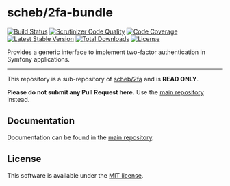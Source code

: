 scheb/2fa-bundle
================

[![Build Status](https://travis-ci.org/scheb/2fa.svg?branch=5.x)](https://travis-ci.org/scheb/2fa/branches)
[![Scrutinizer Code Quality](https://scrutinizer-ci.com/g/scheb/2fa/badges/quality-score.png?b=5.x)](https://scrutinizer-ci.com/g/scheb/2fa/?branch=5.x)
[![Code Coverage](https://scrutinizer-ci.com/g/scheb/2fa/badges/coverage.png?b=5.x)](https://scrutinizer-ci.com/g/scheb/2fa/?branch=5.x)
[![Latest Stable Version](https://poser.pugx.org/scheb/2fa-bundle/v/stable.svg)](https://packagist.org/packages/scheb/2fa-bundle)
[![Total Downloads](https://poser.pugx.org/scheb/2fa-bundle/downloads)](https://packagist.org/packages/scheb/2fa-bundle)
[![License](https://poser.pugx.org/scheb/2fa-bundle/license.svg)](https://packagist.org/packages/scheb/2fa-bundle)

Provides a generic interface to implement two-factor authentication in Symfony applications.

---

This repository is a sub-repository of [scheb/2fa](https://github.com/scheb/2fa) and is **READ ONLY**.

**Please do not submit any Pull Request here.** Use the [main repository](https://github.com/scheb/2fa) instead.

Documentation
-------------
Documentation can be found in the [main repository](https://github.com/scheb/2fa/blob/5.x/doc/index.md).

License
-------
This software is available under the [MIT license](LICENSE).
